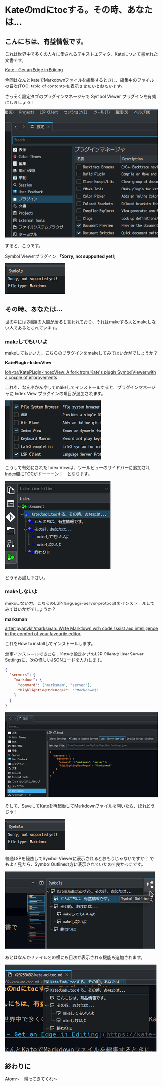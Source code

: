 # Kateのmdにtocする。その時、あなたは...

## こんにちは、有益情報です。

これは世界中で多くの人々に愛されるテキストエディタ、Kateについて書かれた文書です。

[Kate - Get an Edge in Editing](https://kate-editor.org/ja/)

今回はなんとKateでMarkdownファイルを編集するときに、編集中のファイルの目次(TOC: table of contents)を表示させたいとおもいます。

さっそく設定タブのプラグインマネージャで Symbol Viewer プラグインを有効にしましょう！

![プラグイン設定](https://github.com/hideki-masuoka/bericht/raw/main/assets/d20230402-kate-md-toc/Screenshot_20230402_170237.png)

すると、こうです。

Symbol Viewerプラグイン **「Sorry, not supported yet!」**

![NOT SUPPORTED YET](https://github.com/hideki-masuoka/bericht/raw/main/assets/d20230402-kate-md-toc/Screenshot_20230402_170021.png)

## その時、あなたは...

世の中には2種類の人間が居ると言われており、それはmakeする人とmakeしない人であるとされています。

### makeしてもいいよ

makeしてもいい方、こちらのプラグインをmakeしてみてはいかがでしょうか？

**KatePlugin-IndexView**

[loh-tar/KatePlugin-IndexView: A fork from Kate's plugin SymbolViewer with a couple of improvements](https://github.com/loh-tar/KatePlugin-IndexView)

これを、なんやかんやしてmakeしてインストールすると、プラグインマネージャに Index View プラグインの項目が追加されます。

![Index Viewが追加された様子](https://github.com/hideki-masuoka/bericht/raw/main/assets/d20230402-kate-md-toc/Screenshot_20230402_170342.png)

こうして有効にされたIndex Viewは、ツールビューのサイドバーに追加されIndex欄にTOCがドーーーン！！となります。

![目次が表示されている様子](https://github.com/hideki-masuoka/bericht/raw/main/assets/d20230402-kate-md-toc/Screenshot_20230402_165938.png)

どうぞお試し下さい。

### makeしないよ

makeしない方、こちらのLSP(language-server-protocol)をインストールしてみてはいかがでしょうか？

**marksman**

[artempyanykh/marksman: Write Markdown with code assist and intelligence in the comfort of your favourite editor.](https://github.com/artempyanykh/marksman)

これをHow to installしてインストールします。

無事インストールできたら、Kateの設定タブのLSP ClientのUser Server Settingsに、次の怪しいJSONコードを入力します。


```json
{
  "servers": {
    "markdown": {
      "command": ["marksman", "server"],
      "highlightingModeRegex": "^Markdown$"
    }
  }
}
```

![設定値入力例](https://github.com/hideki-masuoka/bericht/raw/main/assets/d20230402-kate-md-toc/Screenshot_20230402_170533.png)

そして、SaveしてKateを再起動してMarkdownファイルを開いたら、ほれどうじゃ！

![NOT SUPPORTED YET](https://github.com/hideki-masuoka/bericht/raw/main/assets/d20230402-kate-md-toc/Screenshot_20230402_170021.png)

普通LSPを経由してSymbol Viewerに表示されるとおもうじゃないですか？
でもよく見たら、Symbol Outlineの方に表示されていたので良かったです。

![Symbol Outline に目次が表示されている様子](https://github.com/hideki-masuoka/bericht/raw/main/assets/d20230402-kate-md-toc/Screenshot_20230402_171906.png)

あとはなんかファイル名の横にも目次が表示される機能も追加されます。

![ファイル名の横に目次が表示されている様子](https://github.com/hideki-masuoka/bericht/raw/main/assets/d20230402-kate-md-toc/Screenshot_20230402_171323.png)

## 終わりに

Atom〜　帰ってきてくれ〜

